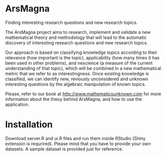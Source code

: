 # ArsMagna

Finding interesting research questions and new research topics.

The ArsMagna project aims to research, implement and validate a new mathematical theory and methodology that will lead to the automatic discovery of interesting research questions and new research topics.

Our approach is based on classifying knowledge topics according to their relevance (how important is the topic), applicability (how many times it has been used in other problems), and nescience (a measure of the current understanding of that topic), which will be combined in a new mathematical metric that we refer to as interestingness. Once existing knowledge is classified, we can identify new, reviously unconsidered and unknown interesting questions by the algebraic manipulation of known topics.

Please, refer to our book at http://www.mathematicsunknown.com for more information about the theoy behind ArsMagna, and how to use the application.

# Installation

Download server.R and ui.R files and run them inside RStudio (Shiny extension is requrired). Please mind that you have to provide your own datasets. A sample dataset is provided just for reference.
